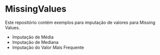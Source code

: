 # MissingValues

Este repositório contém exemplos para imputação de valores para Missing Values. 
- Imputação de Média
- Imputação de Mediana
- Imputação do Valor Mais Frequente
